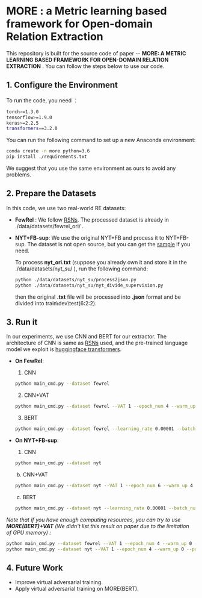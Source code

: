 # **MORE** : a **M**etric learning based framework for **O**pen-domain **R**elation **E**xtraction

This repository is built for the source code of paper -- **MORE: A METRIC LEARNING BASED FRAMEWORK FOR OPEN-DOMAIN RELATION EXTRACTION** . You can follow the steps below to use our code.

## 1. Configure the Environment

To run the code, you need ：

~~~bash
torch>=1.3.0
tensorflow>=1.9.0
keras>=2.2.5
transformers==3.2.0
~~~

You can run the following command to set up a new Anaconda environment:

```bash
conda create -n more python=3.6
pip install ./requirements.txt
```

We suggest that you use the same environment as ours to avoid any problems.

## 2. Prepare the Datasets

In this code, we use two real-world RE datasets:

- **FewRel** :  We follow [RSNs](https://github.com/thunlp/RSN). The processed dataset is already in ./data/datasets/fewrel_ori/ .

- **NYT+FB-sup**: We use the original NYT+FB and process it to NYT+FB-sup. The dataset is not open source, but you can get the [sample](https://github.com/diegma/relation-autoencoder/blob/master/data-sample.txt) if you need.  

  To process **nyt_ori.txt** (suppose you already own it and store it in the ./data/datasets/nyt_su/ ), run the following command:

  ```bash
  python ./data/datasets/nyt_su/process2json.py
  python ./data/datasets/nyt_su/nyt_divide_supervision.py
  ```

  then the original **.txt** file will be processed into **.json** format and be divided into train\dev\test(6:2:2).

## 3. Run it

In our experiments, we use CNN and BERT for our extractor. The architecture of CNN is same as [RSNs](https://github.com/thunlp/RSN) used, and the pre-trained language model we exploit is [huggingface transformers](https://huggingface.co/transformers/model_doc/bert.html).

- **On FewRel**:

  1. CNN

  ```bash
  python main_cmd.py --dataset fewrel 
  ```

  2. CNN+VAT

  ```bash
  python main_cmd.py --dataset fewrel --VAT 1 --epoch_num 4 --warm_up 3 --power_iterations 1 --p_mult 0.03 --lambda_V 1 
  ```

  3. BERT

  ```bash
  python main_cmd.py --dataset fewrel --learning_rate 0.00001 --batch_num 1000 --BERT 1 
  ```

- **On NYT+FB-sup**:

  1. CNN

  ```bash
  python main_cmd.py --dataset nyt
  ```

  ​			b. CNN+VAT

  ```bash
  python main_cmd.py --dataset nyt --VAT 1 --epoch_num 6 --warm_up 4 --power_iterations 1 --p_mult 0.5 --lambda_V 1.5
  ```

  ​			c. BERT

  ```bash
  python main_cmd.py --dataset nyt --learning_rate 0.00001 --batch_num 1000 --BERT 1 
  ```

*Note that if you have enough computing resources, you can try to use **MORE(BERT)+VAT** (We didn't list this result on paper  due to the limitation of GPU memory) :*

```bash
python main_cmd.py --dataset fewrel --VAT 1 --epoch_num 4 --warm_up 0 --power_iterations 1 --p_mult 0.03 --lambda_V 1 --learning_rate 0.00001 --batch_num 1000 --BERT 1
python main_cmd.py --dataset nyt --VAT 1 --epoch_num 4 --warm_up 0 --power_iterations 1 --p_mult 0.5 --lambda_V 1.5 --learning_rate 0.00001 --batch_num 1000 --BERT 1
```

## 4. Future Work

- Improve virtual adversarial training.
- Apply virtual adversarial training on MORE(BERT).

 

